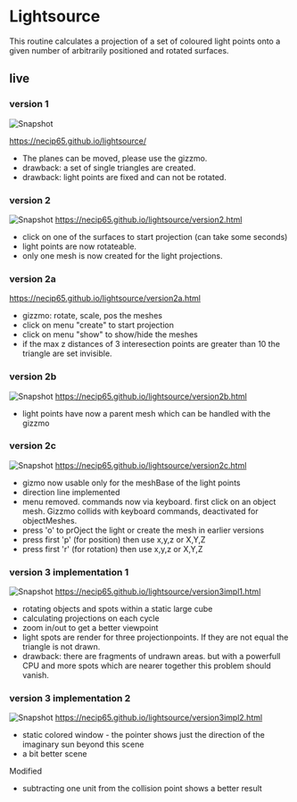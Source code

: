 # Lightsource

This routine calculates a projection of a set of coloured light points onto a given number of arbitrarily positioned and rotated surfaces.

## live

### version 1
![Snapshot](https://necip65.github.io/lightsource/lightsource.jpg)

https://necip65.github.io/lightsource/

* The planes can be moved, please use the gizzmo.
* drawback: a set of single triangles are created.
* drawback: light points are fixed and can not be rotated.

### version 2

![Snapshot](https://necip65.github.io/lightsource/version2.jpg)
https://necip65.github.io/lightsource/version2.html

* click on one of the surfaces to start projection (can take some seconds)
* light points are now rotateable.
* only one mesh is now created for the light projections.


### version 2a

https://necip65.github.io/lightsource/version2a.html

* gizzmo: rotate, scale, pos the meshes
* click on menu "create" to start projection
* click on menu "show" to show/hide the meshes
* if the max z distances of 3 interesection points are greater than 10 the triangle are set invisible.


### version 2b

![Snapshot](https://necip65.github.io/lightsource/version2b.jpg)
https://necip65.github.io/lightsource/version2b.html

* light points have now a parent mesh which can be handled with the gizzmo


### version 2c

![Snapshot](https://necip65.github.io/lightsource/version2c.jpg)
https://necip65.github.io/lightsource/version2c.html

* gizmo now usable only for the meshBase of the light points
* direction line implemented
* menu removed. commands now via keyboard. first click on an object mesh. Gizzmo collids with keyboard commands, deactivated for objectMeshes.
* press 'o' to prOject the light or create the mesh in earlier versions
* press first 'p' (for position) then use x,y,z or X,Y,Z
* press first 'r' (for rotation) then use x,y,z or X,Y,Z


### version 3 implementation 1

![Snapshot](https://necip65.github.io/lightsource/version3impl1.jpg)
https://necip65.github.io/lightsource/version3impl1.html

* rotating objects and spots within a static large cube
* calculating projections on each cycle
* zoom in/out to get a better viewpoint
* light spots are render for three projectionpoints. If they are not equal the triangle is not drawn.
* drawback: there are fragments of undrawn areas. but with a powerfull CPU and more spots which are nearer together this problem should vanish.


### version 3 implementation 2

![Snapshot](https://necip65.github.io/lightsource/version3impl2.jpg)
https://necip65.github.io/lightsource/version3impl2.html

* static colored window - the pointer shows just the direction of the imaginary sun beyond this scene
* a bit better scene 

Modified
* subtracting one unit from the collision point shows a better result
